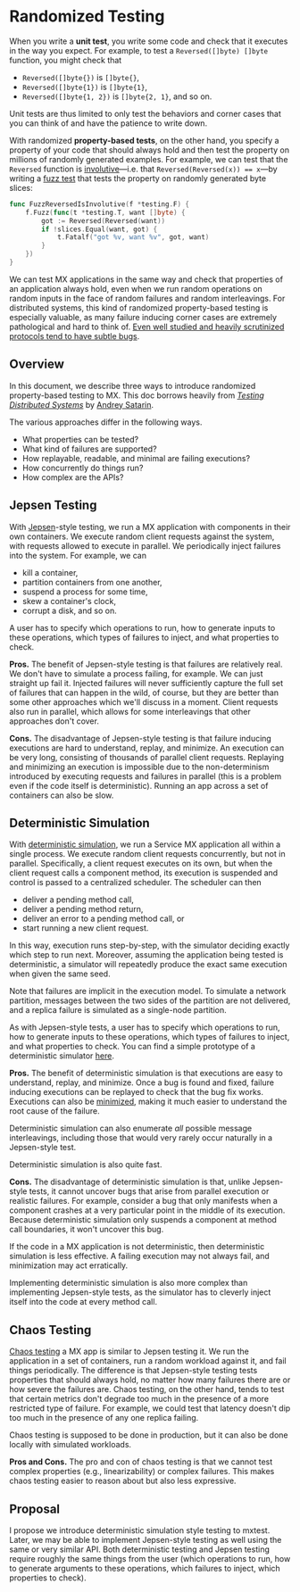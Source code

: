 # Randomized Testing

When you write a **unit test**, you write some code and check that it executes
in the way you expect. For example, to test a `Reversed([]byte) []byte`
function, you might check that

- `Reversed([]byte{})` is `[]byte{}`,
- `Reversed([]byte{1})` is `[]byte{1}`,
- `Reversed([]byte{1, 2})` is `[]byte{2, 1}`, and so on.

Unit tests are thus limited to only test the behaviors and corner cases that you
can think of and have the patience to write down.

With randomized **property-based tests**, on the other hand, you specify a
property of your code that should always hold and then test the property on
millions of randomly generated examples. For example, we can test that the
`Reversed` function is [involutive][]&mdash;i.e. that `Reversed(Reversed(x)) ==
x`&mdash;by writing a [fuzz test][fuzzing] that tests the property on randomly
generated byte slices:

```go
func FuzzReversedIsInvolutive(f *testing.F) {
    f.Fuzz(func(t *testing.T, want []byte) {
        got := Reversed(Reversed(want))
        if !slices.Equal(want, got) {
            t.Fatalf("got %v, want %v", got, want)
        }
    })
}
```

We can test MX applications in the same way and check that
properties of an application always hold, even when we run random operations
on random inputs in the face of random failures and random interleavings. For
distributed systems, this kind of randomized property-based testing is
especially valuable, as many failure inducing corner cases are extremely
pathological and hard to think of. [Even well studied and heavily scrutinized
protocols tend to have subtle bugs][protocol_bugs].

## Overview

In this document, we describe three ways to introduce randomized property-based
testing to MX. This doc borrows heavily from [*Testing Distributed
Systems*][testing_distributed_systems] by [Andrey Satarin][asatarin].

The various approaches differ in the following ways.

- What properties can be tested?
- What kind of failures are supported?
- How replayable, readable, and minimal are failing executions?
- How concurrently do things run?
- How complex are the APIs?

## Jepsen Testing

With [Jepsen][jepsen]-style testing, we run a MX application with
components in their own containers. We execute random client requests against
the system, with requests allowed to execute in parallel. We periodically inject
failures into the system. For example, we can

- kill a container,
- partition containers from one another,
- suspend a process for some time,
- skew a container's clock,
- corrupt a disk, and so on.

A user has to specify which operations to run, how to generate inputs to these
operations, which types of failures to inject, and what properties to check.

**Pros.**
The benefit of Jepsen-style testing is that failures are relatively real. We
don't have to simulate a process failing, for example. We can just straight up
fail it. Injected failures will never sufficiently capture the full set of
failures that can happen in the wild, of course, but they are better than some
other approaches which we'll discuss in a moment. Client requests also run in
parallel, which allows for some interleavings that other approaches don't cover.

**Cons.**
The disadvantage of Jepsen-style testing is that failure inducing executions are
hard to understand, replay, and minimize. An execution can be very long,
consisting of thousands of parallel client requests. Replaying and minimizing an
execution is impossible due to the non-determinism introduced by executing
requests and failures in parallel (this is a problem even if the code itself is
deterministic). Running an app across a set of containers can also be slow.

## Deterministic Simulation

With [deterministic simulation][deterministic_simulation], we run a Service
MX application all within a single process. We execute random client
requests concurrently, but not in parallel. Specifically, a client request
executes on its own, but when the client request calls a component method, its
execution is suspended and control is passed to a centralized scheduler. The
scheduler can then

- deliver a pending method call,
- deliver a pending method return,
- deliver an error to a pending method call, or
- start running a new client request.

In this way, execution runs step-by-step, with the simulator deciding exactly
which step to run next. Moreover, assuming the application being tested is
deterministic, a simulator will repeatedly produce the exact same execution when
given the same seed.

Note that failures are implicit in the execution model. To simulate a network
partition, messages between the two sides of the partition are not delivered,
and a replica failure is simulated as a single-node partition.

As with Jepsen-style tests, a user has to specify which operations to run, how
to generate inputs to these operations, which types of failures to inject, and
what properties to check. You can find a simple prototype of a deterministic
simulator [here][sim_demo].

**Pros.**
The benefit of deterministic simulation is that executions are easy to
understand, replay, and minimize. Once a bug is found and fixed, failure
inducing executions can be replayed to check that the bug fix works. Executions
can also be [minimized][minimization], making it much easier to understand the
root cause of the failure.

Deterministic simulation can also enumerate *all* possible message
interleavings, including those that would very rarely occur naturally in a
Jepsen-style test.

Deterministic simulation is also quite fast.

**Cons.**
The disadvantage of deterministic simulation is that, unlike Jepsen-style tests,
it cannot uncover bugs that arise from parallel execution or realistic failures.
For example, consider a bug that only manifests when a component crashes at a
very particular point in the middle of its execution. Because deterministic
simulation only suspends a component at method call boundaries, it won't uncover
this bug.

If the code in a MX application is not deterministic, then
deterministic simulation is less effective. A failing execution may not always
fail, and minimization may act erratically.

Implementing deterministic simulation is also more complex than implementing
Jepsen-style tests, as the simulator has to cleverly inject itself into the code
at every method call.

## Chaos Testing

[Chaos testing][chaos_monkey] a MX app is similar to Jepsen testing
it. We run the application in a set of containers, run a random workload against
it, and fail things periodically. The difference is that Jepsen-style testing
tests properties that should always hold, no matter how many failures there are
or how severe the failures are. Chaos testing, on the other hand, tends to test
that certain metrics don't degrade too much in the presence of a more restricted
type of failure. For example, we could test that latency doesn't dip too much in
the presence of any one replica failing.

Chaos testing is supposed to be done in production, but it can also be done
locally with simulated workloads.

**Pros and Cons.**
The pro and con of chaos testing is that we cannot test complex properties
(e.g., linearizability) or complex failures. This makes chaos testing easier to
reason about but also less expressive.

## Proposal

I propose we introduce deterministic simulation style testing to mxtest.
Later, we may be able to implement Jepsen-style testing as well using the same
or very similar API. Both deterministic testing and Jepsen testing require
roughly the same things from the user (which operations to run, how to generate
arguments to these operations, which failures to inject, which properties to
check).

[asatarin]: https://twitter.com/asatarin
[chaos_monkey]: https://netflix.github.io/chaosmonkey/
[deterministic_simulation]: https://asatarin.github.io/testing-distributed-systems/#deterministic-simulation
[fuzzing]: https://go.dev/doc/tutorial/fuzz
[involutive]: https://en.wikipedia.org/wiki/Involution_(mathematics)
[jepsen]: https://jepsen.io/
[minimization]: https://www.usenix.org/system/files/conference/nsdi16/nsdi16-paper-scott.pdf
[protocol_bugs]: https://github.com/dranov/protocol-bugs-list
[sim_demo]: https://github.com/sh3lk/mx/tree/sim/internal/sim
[testing_distributed_systems]: https://asatarin.github.io/testing-distributed-systems/
